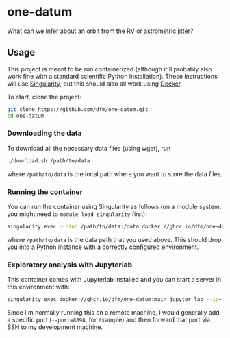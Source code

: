 # one-datum

What can we infer about an orbit from the RV or astrometric jitter?

## Usage

This project is meant to be run containerized (although it'll probably also work
fine with a standard scientific Python installation). These instructions will
use [Singularity](https://sylabs.io), but this should also all work using
[Docker](https://www.docker.com).

To start, clone the project:

```bash
git clone https://github.com/dfm/one-datum.git
cd one-datum
```

### Downloading the data

To download all the necessary data files (using wget), run

```bash
./download.sh /path/to/data
```

where `/path/to/data` is the local path where you want to store the data files.

### Running the container

You can run the container using Singularity as follows (on a module system, you
might need to `module load singularity` first):

```bash
singularity exec --bind /path/to/data:/data docker://ghcr.io/dfm/one-datum:main python
```

where `/path/to/data` is the data path that you used above. This should drop you
into a Python instance with a correctly configured environment.

### Exploratory analysis with Jupyterlab

This container comes with Jupyterlab installed and you can start a server in
this environment with:

```bash
singularity exec docker://ghcr.io/dfm/one-datum:main jupyter lab --ip='*'
```

Since I'm normally running this on a remote machine, I would generally add a
specific port (`--port=8898`, for example) and then forward that port via SSH to
my development machine.
